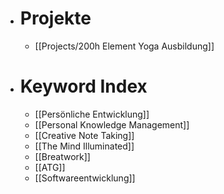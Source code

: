 - # Projekte
	- [[Projects/200h Element Yoga Ausbildung]]
- # Keyword Index
	- [[Persönliche Entwicklung]]
	- [[Personal Knowledge Management]]
	- [[Creative Note Taking]]
	- [[The Mind Illuminated]]
	- [[Breatwork]]
	- [[ATG]]
	- [[Softwareentwicklung]]